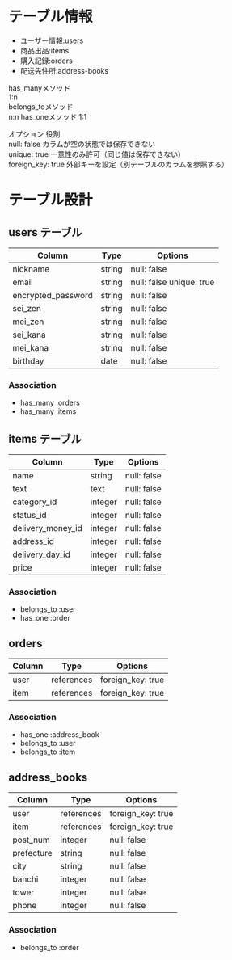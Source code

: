 # テーブル情報

- ユーザー情報:users  
- 商品出品:items   
- 購入記録:orders  
- 配送先住所:address-books  

has_manyメソッド  
1:n  
belongs_toメソッド  
n:n
has_oneメソッド
1:1

オプション	役割  
null: false	カラムが空の状態では保存できない  
unique: true	一意性のみ許可（同じ値は保存できない）  
foreign_key: true	外部キーを設定（別テーブルのカラムを参照する）  

# テーブル設計

## users テーブル
| Column   | Type   | Options     |
| -------- | ------ | ----------- |
| nickname | string | null: false |
| email    | string | null: false unique: true |
| encrypted_password | string | null: false |
| sei_zen | string | null: false |
| mei_zen | string | null: false |
| sei_kana | string | null: false |
| mei_kana | string | null: false |
| birthday | date | null: false |

### Association

- has_many :orders
- has_many :items

## items テーブル
| Column | Type   | Options     |
| ------ | ------ | ----------- |
| name   | string | null: false |
| text   | text | null: false |
| category_id | integer | null: false |
| status_id | integer | null: false |
| delivery_money_id | integer | null: false |
| address_id | integer | null: false |
| delivery_day_id | integer | null: false |
| price | integer | null: false |

### Association
 - belongs_to :user
 - has_one :order

## orders
| Column | Type   | Options     |
| ------ | ------ | ----------- |
| user   | references | foreign_key: true	 |
| item | references | foreign_key: true	 |

### Association

- has_one :address_book
- belongs_to :user
- belongs_to :item

## address_books
| Column | Type   | Options     |
| ------ | ------ | ----------- |
| user   | references | foreign_key: true	 |
| item | references | foreign_key: true	 |
| post_num | integer | null: false |
| prefecture | string | null: false |
| city | string | null: false |
| banchi | integer | null: false |
| tower | integer | null: false |
| phone | integer | null: false |

### Association
- belongs_to :order